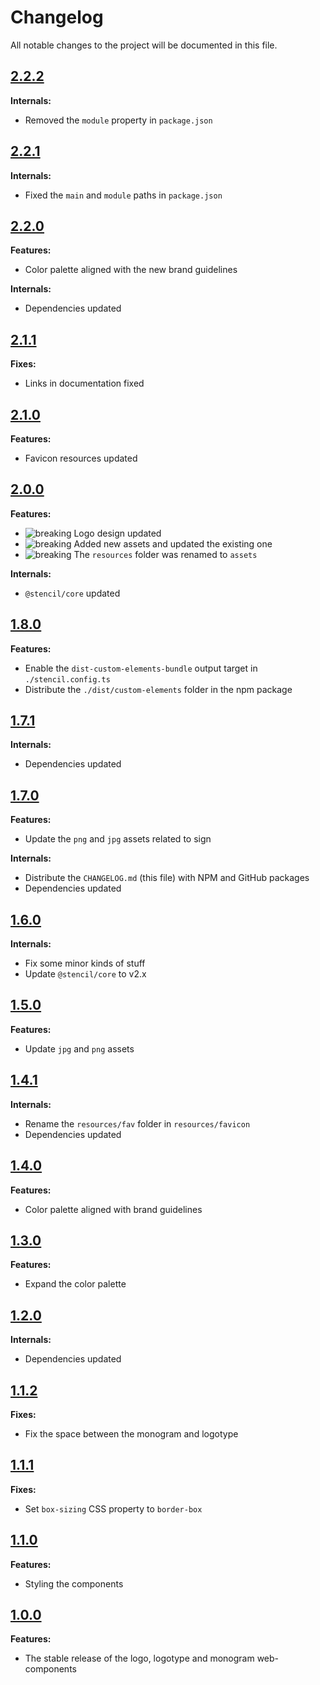 # Changelog

All notable changes to the project will be documented in this file.

## [2.2.2]

**Internals:**

- Removed the `module` property in `package.json`

## [2.2.1]

**Internals:**

- Fixed the `main` and `module` paths in `package.json`

## [2.2.0]

**Features:**

- Color palette aligned with the new brand guidelines

**Internals:**

- Dependencies updated

## [2.1.1]

**Fixes:**

- Links in documentation fixed

## [2.1.0]

**Features:**

- Favicon resources updated

## [2.0.0]

**Features:**

- ![breaking] Logo design updated
- ![breaking] Added new assets and updated the existing one
- ![breaking] The `resources` folder was renamed to `assets`

**Internals:**

- `@stencil/core` updated

## [1.8.0]

**Features:**

- Enable the `dist-custom-elements-bundle` output target in `./stencil.config.ts`
- Distribute the `./dist/custom-elements` folder in the npm package

## [1.7.1]

**Internals:**

- Dependencies updated

## [1.7.0]

**Features:**

- Update the `png` and `jpg` assets related to sign

**Internals:**

- Distribute the `CHANGELOG.md` (this file) with NPM and GitHub packages
- Dependencies updated

## [1.6.0]

**Internals:**

- Fix some minor kinds of stuff
- Update `@stencil/core` to v2.x

## [1.5.0]

**Features:**

- Update `jpg` and `png` assets

## [1.4.1]

**Internals:**

- Rename the `resources/fav` folder in `resources/favicon`
- Dependencies updated

## [1.4.0]

**Features:**

- Color palette aligned with brand guidelines

## [1.3.0]

**Features:**

- Expand the color palette

## [1.2.0]

**Internals:**

- Dependencies updated

## [1.1.2]

**Fixes:**

- Fix the space between the monogram and logotype

## [1.1.1]

**Fixes:**

- Set `box-sizing` CSS property to `border-box`

## [1.1.0]

**Features:**

- Styling the components

## [1.0.0]

**Features:**

- The stable release of the logo, logotype and monogram web-components

[2.2.2]: https://github.com/giotramu/logo/releases/tag/2.2.2
[2.2.1]: https://github.com/giotramu/logo/releases/tag/2.2.1
[2.2.0]: https://github.com/giotramu/logo/releases/tag/2.2.0
[2.1.1]: https://github.com/giotramu/logo/releases/tag/2.1.1
[2.1.0]: https://github.com/giotramu/logo/releases/tag/2.1.0
[2.0.0]: https://github.com/giotramu/logo/releases/tag/2.0.0
[1.8.0]: https://github.com/giotramu/logo/releases/tag/1.8.0
[1.7.1]: https://github.com/giotramu/logo/releases/tag/1.7.1
[1.7.0]: https://github.com/giotramu/logo/releases/tag/1.7.0
[1.6.0]: https://github.com/giotramu/logo/releases/tag/1.6.0
[1.5.0]: https://github.com/giotramu/logo/releases/tag/1.5.0
[1.4.1]: https://github.com/giotramu/logo/releases/tag/1.4.1
[1.4.0]: https://github.com/giotramu/logo/releases/tag/1.4.0
[1.3.0]: https://github.com/giotramu/logo/releases/tag/1.3.0
[1.2.0]: https://github.com/giotramu/logo/releases/tag/1.2.0
[1.1.2]: https://github.com/giotramu/logo/releases/tag/1.1.2
[1.1.1]: https://github.com/giotramu/logo/releases/tag/1.1.1
[1.1.0]: https://github.com/giotramu/logo/releases/tag/1.1.0
[1.0.0]: https://github.com/giotramu/logo/releases/tag/1.0.0
[breaking]: https://shields.io/badge/-breaking-FFFACD?style=flat-square
